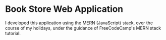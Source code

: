 # Book Store Web Application
 I developed this application using the MERN (JavaScript) stack, over the course of my holidays, under the guidance of FreeCodeCamp's MERN stack tutorial.
